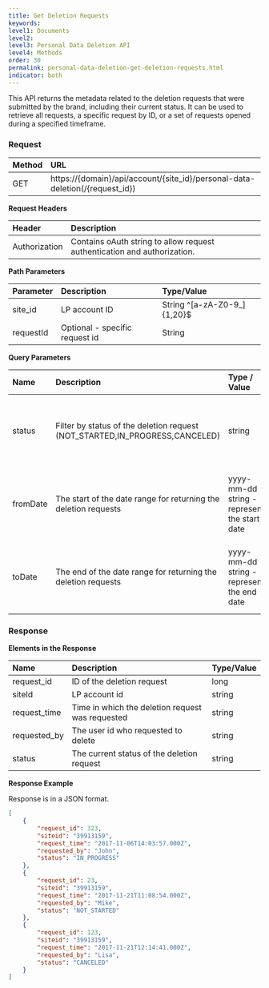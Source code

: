 ```yaml
---
title: Get Deletion Requests
keywords:
level1: Documents
level2: 
level3: Personal Data Deletion API
level4: Methods
order: 30
permalink: personal-data-deletion-get-deletion-requests.html
indicator: both
---
```


This API returns the metadata related to the deletion requests that were submitted by the brand, including their current status. It can be used to retrieve all requests, a specific request by ID, or a set of requests opened during a specified timeframe.

### Request

 |Method|      URL|
 |:--------  |:---  |
 |GET|  https://{domain}/api/account/{site_id}/personal-data-deletion(/{request_id}) |

**Request Headers**

 |Header         |Description  |
 |:------|        :--------  |
 |Authorization|  Contains oAuth string to allow request authentication and authorization.  |

 **Path Parameters**

  |Parameter|  Description|  Type/Value |
  |:------    |:--------    |:--------|
  |site_id|  LP account ID|   String ^[a-zA-Z0-9_]{1,20}$|
  |requestId  |Optional - specific request id   |String|

 **Query Parameters**

 | Name | Description | Type / Value | Required | Notes |
 | :---- | :------- | :--------- | :--- | :--- |
 | status| Filter by status of the deletion request (NOT_STARTED,IN_PROGRESS,CANCELED)  | string| Optional | Default is all requests. Can't be used with request_id parameter. |
 | fromDate| The start of the date range for returning the deletion requests | yyyy-mm-dd string - represents the start date| Optional | Default is 1970-01-01. Can't be used with request_id parameter. |
 | toDate| The end of the date range for returning the deletion requests| yyyy-mm-dd string  - represents the end date| Optional | Default is current time. Can't be used only with request_id parameter. |


### Response

 **Elements in the Response**

 |Name                 | Description                                                                    | Type/Value
 |:------------------- | :----------------------------------------------------------------------------- | :---------
 |request_id           | ID of the deletion request                                     | long |
 |siteId               | LP account id                                  | string|
 |request_time         | Time in which the deletion request was requested                                | string|
 |requested_by         | The user id who requested to delete     | string|
 |status               | The current status of the deletion request     | string|


 **Response Example**

Response is in a JSON format.

```json
[
    {
        "request_id": 323,
        "siteid": "39913159",
        "request_time": "2017-11-06T14:03:57.000Z",
        "requested_by": "John",
        "status": "IN_PROGRESS"
    },
    {
        "request_id": 23,
        "siteid": "39913159",
        "request_time": "2017-11-21T11:08:54.000Z",
        "requested_by": "Mike",
        "status": "NOT_STARTED"
    },
    {
        "request_id": 123,
        "siteid": "39913159",
        "request_time": "2017-11-21T12:14:41.000Z",
        "requested_by": "Lisa",
        "status": "CANCELED"
    }
]

```
